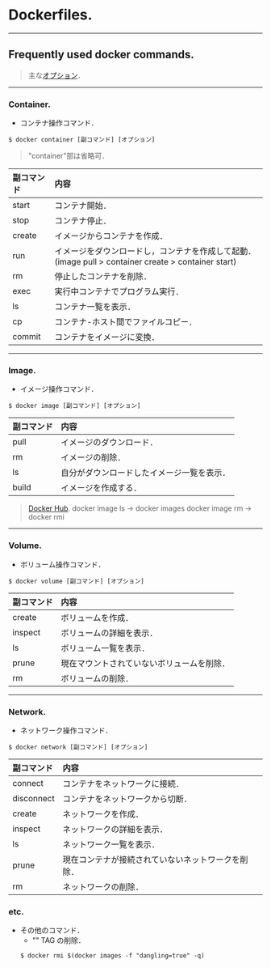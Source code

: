 # Dockerfiles.
---

## Frequently used docker commands.
[オプション]: https://qiita.com/TaaaZyyy/items/4ecf21f23e6730faf696 
> 主な[オプション]．

---
### Container.
- コンテナ操作コマンド．
~~~
$ docker container [副コマンド] [オプション]
~~~
> "container"部は省略可．

| 副コマンド | 内容 | 
| :----- | :----- |
| start  | コンテナ開始． | 
| stop  | コンテナ停止． |  
| create  | イメージからコンテナを作成． |  
| run  | イメージをダウンロードし，コンテナを作成して起動．  (image pull > container create > container start) |  
| rm  | 停止したコンテナを削除． |  |
| exec  | 実行中コンテナでプログラム実行． |  
| ls  | コンテナ一覧を表示． |  
| cp  | コンテナ-ホスト間でファイルコピー． |  
| commit  | コンテナをイメージに変換． |  

---
### Image.
- イメージ操作コマンド．
~~~
$ docker image [副コマンド] [オプション]
~~~

| 副コマンド | 内容 | 
| :----- | :----- |
| pull  | イメージのダウンロード． | 
| rm  | イメージの削除． | 
| ls  | 自分がダウンロードしたイメージ一覧を表示． | 
| build  | イメージを作成する． | 

[Docker Hub]: https://hub.docker.com 
> [Docker Hub].
> docker image ls -> docker images
> docker image rm -> docker rmi

---
### Volume.
- ボリューム操作コマンド．
~~~
$ docker volume [副コマンド] [オプション]
~~~

| 副コマンド | 内容 | 
| :----- | :----- |
| create  | ボリュームを作成． | 
| inspect  | ボリュームの詳細を表示． | 
| ls  | ボリューム一覧を表示． | 
| prune  | 現在マウントされていないボリュームを削除． | 
| rm  | ボリュームの削除． |

---
### Network.
- ネットワーク操作コマンド．
~~~
$ docker network [副コマンド] [オプション]
~~~

| 副コマンド | 内容 | 
| :----- | :----- |
| connect  | コンテナをネットワークに接続． | 
| disconnect  | コンテナをネットワークから切断． | 
| create  | ネットワークを作成． | 
| inspect  | ネットワークの詳細を表示． | 
| ls  | ネットワーク一覧を表示． | 
| prune  | 現在コンテナが接続されていないネットワークを削除． | 
| rm  | ネットワークの削除． | 

### etc.
- その他のコマンド．
    - "<none>" TAG の削除．
    ~~~
    $ docker rmi $(docker images -f "dangling=true" -q)
    ~~~

